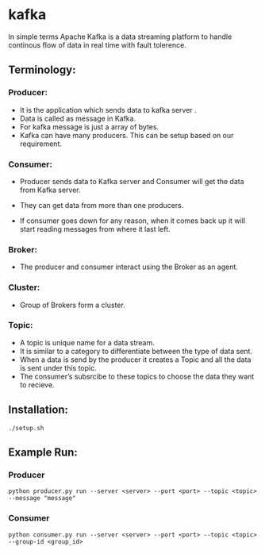 # kafka

In simple terms Apache Kafka is a data streaming platform to handle continous flow of data in real time with fault tolerence.

## Terminology:
### Producer:

- It is the application which sends data to kafka server .
- Data is called as message in Kafka.
- For kafka message is just a array of bytes.
- Kafka can have many producers. This can be setup based on our requirement.

### Consumer:

- Producer sends data to Kafka server and Consumer will get the data from Kafka server.

- They can get data from more than one producers.

- If consumer goes down for any reason, when it comes back up it will start reading messages from where it last left.

### Broker:

- The producer and consumer interact using the Broker as an agent.

### Cluster:

- Group of Brokers form a cluster.

### Topic:

- A topic is unique name for a data stream.
- It is similar to a category to differentiate between the type of data sent.
- When a data is send by the producer it creates a Topic and all the data is sent under this topic.
- The consumer’s subsrcibe to these topics to choose the data they want to recieve.

## Installation:

```
./setup.sh
```

## Example Run:

### Producer

```
python producer.py run --server <server> --port <port> --topic <topic> --message "message"
```

### Consumer

```
python consumer.py run --server <server> --port <port> --topic <topic> --group-id <group_id> 
```
